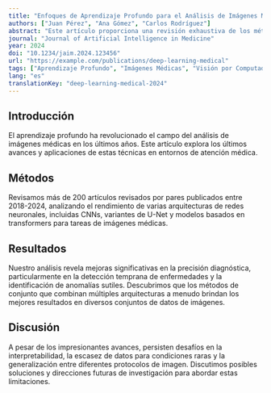 ```yaml
---
title: "Enfoques de Aprendizaje Profundo para el Análisis de Imágenes Médicas: Una Revisión Exhaustiva"
authors: ["Juan Pérez", "Ana Gómez", "Carlos Rodríguez"]
abstract: "Este artículo proporciona una revisión exhaustiva de los métodos de aprendizaje profundo aplicados a imágenes médicas. Analizamos varias arquitecturas de redes neuronales y sus aplicaciones en tareas de diagnóstico, segmentación y clasificación a través de diferentes modalidades de imagen médica como MRI, CT y rayos X."
journal: "Journal of Artificial Intelligence in Medicine"
year: 2024
doi: "10.1234/jaim.2024.123456"
url: "https://example.com/publications/deep-learning-medical"
tags: ["Aprendizaje Profundo", "Imágenes Médicas", "Visión por Computador", "Salud"]
lang: "es"
translationKey: "deep-learning-medical-2024"
---
```


## Introducción
El aprendizaje profundo ha revolucionado el campo del análisis de imágenes médicas en los últimos años. Este artículo explora los últimos avances y aplicaciones de estas técnicas en entornos de atención médica.

## Métodos
Revisamos más de 200 artículos revisados por pares publicados entre 2018-2024, analizando el rendimiento de varias arquitecturas de redes neuronales, incluidas CNNs, variantes de U-Net y modelos basados en transformers para tareas de imágenes médicas.

## Resultados
Nuestro análisis revela mejoras significativas en la precisión diagnóstica, particularmente en la detección temprana de enfermedades y la identificación de anomalías sutiles. Descubrimos que los métodos de conjunto que combinan múltiples arquitecturas a menudo brindan los mejores resultados en diversos conjuntos de datos de imágenes.

## Discusión
A pesar de los impresionantes avances, persisten desafíos en la interpretabilidad, la escasez de datos para condiciones raras y la generalización entre diferentes protocolos de imagen. Discutimos posibles soluciones y direcciones futuras de investigación para abordar estas limitaciones.
